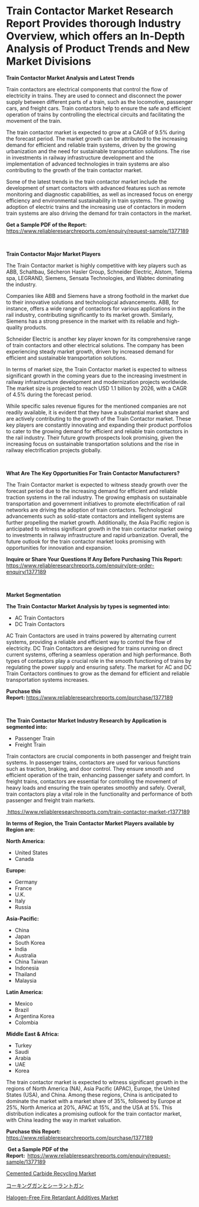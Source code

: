 <p><h1>Train Contactor Market Research Report Provides thorough Industry Overview, which offers an In-Depth Analysis of Product Trends and New Market Divisions</h1></p><p><strong>Train Contactor Market Analysis and Latest Trends</strong></p>
<p><p>Train contactors are electrical components that control the flow of electricity in trains. They are used to connect and disconnect the power supply between different parts of a train, such as the locomotive, passenger cars, and freight cars. Train contactors help to ensure the safe and efficient operation of trains by controlling the electrical circuits and facilitating the movement of the train.</p><p>The train contactor market is expected to grow at a CAGR of 9.5% during the forecast period. The market growth can be attributed to the increasing demand for efficient and reliable train systems, driven by the growing urbanization and the need for sustainable transportation solutions. The rise in investments in railway infrastructure development and the implementation of advanced technologies in train systems are also contributing to the growth of the train contactor market.</p><p>Some of the latest trends in the train contactor market include the development of smart contactors with advanced features such as remote monitoring and diagnostic capabilities, as well as increased focus on energy efficiency and environmental sustainability in train systems. The growing adoption of electric trains and the increasing use of contactors in modern train systems are also driving the demand for train contactors in the market.</p></p>
<p><strong>Get a Sample PDF of the Report:&nbsp;</strong> <a href="https://www.reliableresearchreports.com/enquiry/request-sample/1377189">https://www.reliableresearchreports.com/enquiry/request-sample/1377189</a></p>
<p>&nbsp;</p>
<p><strong>Train Contactor Major Market Players</strong></p>
<p><p>The Train Contactor market is highly competitive with key players such as ABB, Schaltbau, Sécheron Hasler Group, Schneider Electric, Alstom, Telema spa, LEGRAND, Siemens, Sensata Technologies, and Wabtec dominating the industry. </p><p>Companies like ABB and Siemens have a strong foothold in the market due to their innovative solutions and technological advancements. ABB, for instance, offers a wide range of contactors for various applications in the rail industry, contributing significantly to its market growth. Similarly, Siemens has a strong presence in the market with its reliable and high-quality products.</p><p>Schneider Electric is another key player known for its comprehensive range of train contactors and other electrical solutions. The company has been experiencing steady market growth, driven by increased demand for efficient and sustainable transportation solutions. </p><p>In terms of market size, the Train Contactor market is expected to witness significant growth in the coming years due to the increasing investment in railway infrastructure development and modernization projects worldwide. The market size is projected to reach USD 1.1 billion by 2026, with a CAGR of 4.5% during the forecast period.</p><p>While specific sales revenue figures for the mentioned companies are not readily available, it is evident that they have a substantial market share and are actively contributing to the growth of the Train Contactor market. These key players are constantly innovating and expanding their product portfolios to cater to the growing demand for efficient and reliable train contactors in the rail industry. Their future growth prospects look promising, given the increasing focus on sustainable transportation solutions and the rise in railway electrification projects globally.</p></p>
<p>&nbsp;</p>
<p><strong>What Are The Key Opportunities For Train Contactor Manufacturers?</strong></p>
<p><p>The Train Contactor market is expected to witness steady growth over the forecast period due to the increasing demand for efficient and reliable traction systems in the rail industry. The growing emphasis on sustainable transportation and government initiatives to promote electrification of rail networks are driving the adoption of train contactors. Technological advancements such as solid-state contactors and intelligent systems are further propelling the market growth. Additionally, the Asia Pacific region is anticipated to witness significant growth in the train contactor market owing to investments in railway infrastructure and rapid urbanization. Overall, the future outlook for the train contactor market looks promising with opportunities for innovation and expansion.</p></p>
<p><strong>Inquire or Share Your Questions If Any Before Purchasing This Report:</strong> <a href="https://www.reliableresearchreports.com/enquiry/pre-order-enquiry/1377189">https://www.reliableresearchreports.com/enquiry/pre-order-enquiry/1377189</a></p>
<p>&nbsp;</p>
<p><strong>Market Segmentation</strong></p>
<p><strong>The Train Contactor Market Analysis by types is segmented into:</strong></p>
<p><ul><li>AC Train Contactors</li><li>DC Train Contactors</li></ul></p>
<p><p>AC Train Contactors are used in trains powered by alternating current systems, providing a reliable and efficient way to control the flow of electricity. DC Train Contactors are designed for trains running on direct current systems, offering a seamless operation and high performance. Both types of contactors play a crucial role in the smooth functioning of trains by regulating the power supply and ensuring safety. The market for AC and DC Train Contactors continues to grow as the demand for efficient and reliable transportation systems increases.</p></p>
<p><strong>Purchase this Report:&nbsp;</strong><a href="https://www.reliableresearchreports.com/purchase/1377189">https://www.reliableresearchreports.com/purchase/1377189</a></p>
<p>&nbsp;</p>
<p><strong>The Train Contactor Market Industry Research by Application is segmented into:</strong></p>
<p><ul><li>Passenger Train</li><li>Freight Train</li></ul></p>
<p><p>Train contactors are crucial components in both passenger and freight train systems. In passenger trains, contactors are used for various functions such as traction, braking, and door control. They ensure smooth and efficient operation of the train, enhancing passenger safety and comfort. In freight trains, contactors are essential for controlling the movement of heavy loads and ensuring the train operates smoothly and safely. Overall, train contactors play a vital role in the functionality and performance of both passenger and freight train markets.</p></p>
<p><a href="https://www.reliableresearchreports.com/train-contactor-market-r1377189">&nbsp;https://www.reliableresearchreports.com/train-contactor-market-r1377189</a></p>
<p><strong>In terms of Region, the Train Contactor Market Players available by Region are:</strong></p>
<p>
    <p> <strong> North America: </strong>
        <ul>
            <li>United States</li>
            <li>Canada</li>
        </ul>
        </p> 
    <p> <strong> Europe: </strong>
        <ul>
            <li>Germany</li>
            <li>France</li>
            <li>U.K.</li>
            <li>Italy</li>
            <li>Russia</li>
        </ul>
        </p> 
    <p> <strong> Asia-Pacific: </strong>
        <ul>
            <li>China</li>
            <li>Japan</li>
            <li>South Korea</li>
            <li>India</li>
            <li>Australia</li>
            <li>China Taiwan</li>
            <li>Indonesia</li>
            <li>Thailand</li>
            <li>Malaysia</li>
        </ul>
        </p> 
    <p> <strong> Latin America: </strong>
        <ul>
            <li>Mexico</li>
            <li>Brazil</li>
            <li>Argentina Korea</li>
            <li>Colombia</li>
        </ul>
        </p> 
    <p> <strong> Middle East & Africa: </strong>
        <ul>
            <li>Turkey</li>
            <li>Saudi</li>
            <li>Arabia</li>
            <li>UAE</li>
            <li>Korea</li>
        </ul>
    </p>
    </p>
<p><p>The train contactor market is expected to witness significant growth in the regions of North America (NA), Asia Pacific (APAC), Europe, the United States (USA), and China. Among these regions, China is anticipated to dominate the market with a market share of 35%, followed by Europe at 25%, North America at 20%, APAC at 15%, and the USA at 5%. This distribution indicates a promising outlook for the train contactor market, with China leading the way in market valuation.</p></p>
<p><strong>Purchase this Report: </strong><a href="https://www.reliableresearchreports.com/purchase/1377189">https://www.reliableresearchreports.com/purchase/1377189</a></p>
<p>&nbsp;<strong>Get a Sample PDF of the Report:&nbsp;&nbsp;</strong><a href="https://www.reliableresearchreports.com/enquiry/request-sample/1377189">https://www.reliableresearchreports.com/enquiry/request-sample/1377189</a></p>
<p><strong></strong></p>
<p><p><a href="https://github.com/kmtkihkn89/Market-Research-Report-List-1/blob/main/cemented-carbide-recycling-market.md">Cemented Carbide Recycling Market</a></p><p><a href="https://github.com/TysonKub/Market-Research-Report-List-1/blob/main/9505569114736.md">コーキングガンとシーラントガン</a></p><p><a href="https://github.com/kimjmgeh81/Market-Research-Report-List-1/blob/main/halogen-free-fire-retardant-additives-market.md">Halogen-Free Fire Retardant Additives Market</a></p></p>